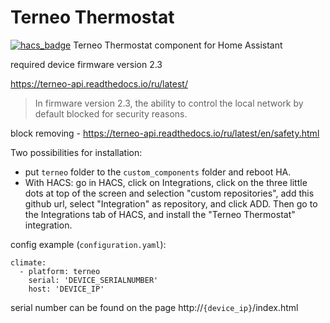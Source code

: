 # Terneo Thermostat
[![hacs_badge](https://img.shields.io/badge/HACS-Custom-orange.svg)](https://github.com/custom-components/hacs)
Terneo Thermostat component for Home Assistant

required device firmware version 2.3

https://terneo-api.readthedocs.io/ru/latest/

>In firmware version 2.3, the ability to control the local network by default blocked for security reasons.

block removing - https://terneo-api.readthedocs.io/ru/latest/en/safety.html

Two possibilities for installation:
 - put `terneo` folder to the `custom_components` folder and reboot HA.
 - With HACS: go in HACS, click on Integrations, click on the three little dots at top of the screen and selection "custom repositories", add this github url, select "Integration" as repository, and click ADD. Then go to the Integrations tab of HACS, and install the "Terneo Thermostat" integration.

config example (`configuration.yaml`):

```
climate:
  - platform: terneo
    serial: 'DEVICE_SERIALNUMBER'
    host: 'DEVICE_IP'
```
serial number can be found on the page  http://`{device_ip}`/index.html
